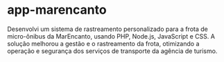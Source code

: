 # app-marencanto
Desenvolvi um sistema de rastreamento personalizado para a frota de micro-ônibus da MarEncanto, usando PHP, Node.js, JavaScript e CSS. A solução melhorou a gestão e o rastreamento da frota, otimizando a operação e segurança dos serviços de transporte da agência de turismo.
